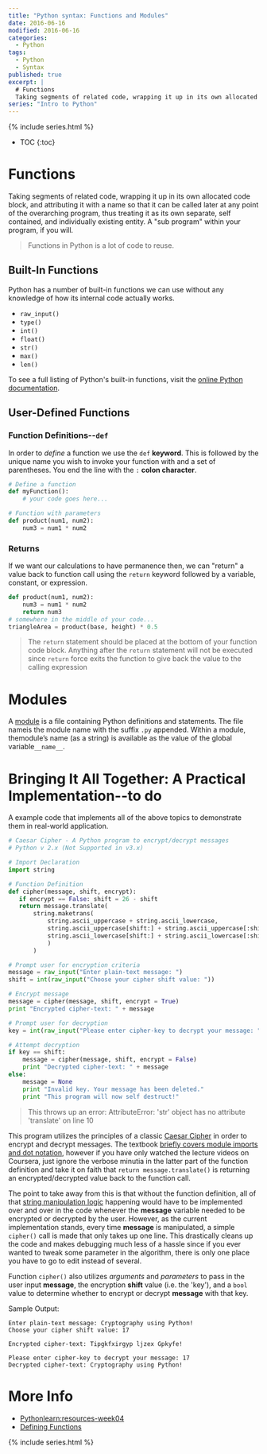 ```yaml
---
title: "Python syntax: Functions and Modules"
date: 2016-06-16
modified: 2016-06-16
categories:
  - Python
tags:
  - Python
  - Syntax
published: true
excerpt: |
  # Functions
  Taking segments of related code, wrapping it up in its own allocated code block, and attributing it with a name so that it can be called later at any point of the overarching program, thus treating it as its own separate, self contained, and individually existing entity. A "sub program" within your program, if you will.
series: "Intro to Python"	
---
```

{% include series.html %}

* TOC
{:toc}

# Functions

Taking segments of related code, wrapping it up in its own allocated code block, and attributing it with a name so that it can be called later at any point of the overarching program, thus treating it as its own separate, self contained, and individually existing entity. A "sub program" within your program, if you will.

> Functions in Python is a lot of code to reuse.

## Built-In Functions

Python has a number of built-in functions we can use without any knowledge of how its internal code actually works.

- `raw_input()`
- `type()`
- `int()`
- `float()`
- `str()`
- `max()`
- `len()`

To see a full listing of Python's built-in functions, visit the [online Python documentation](https://docs.python.org/2/library/functions.html).

## User-Defined Functions

###  Function Definitions--`def`

In order to *define* a function we use the `def` **keyword**. This is followed by the unique name you wish to invoke your function with and a set of parentheses. You end the line with the `:` **colon character**. 


```python
# Define a function
def myFunction():
    # your code goes here...
```

```python
# Function with parameters
def product(num1, num2):
    num3 = num1 * num2
```

###  Returns

If we want our calculations to have permanence then, we can "return" a value back to function call using the `return` keyword followed by a variable, constant, or expression.

```python
def product(num1, num2):
    num3 = num1 * num2    
    return num3
# somewhere in the middle of your code...
triangleArea = product(base, height) * 0.5
```

> The `return` statement should be placed at the bottom of your function code block. Anything after the `return` statement will not be executed since `return` force exits the function to give back the value to the calling expression

# Modules

A [module](https://docs.python.org/2/tutorial/modules.html) is a file containing Python definitions and statements.  The file nameis the module name with the suffix `.py` appended.  Within a module, themodule’s name (as a string) is available as the value of the global variable`__name__`.

# Bringing It All Together: A Practical Implementation--to do

A example code that implements all of the above topics to demonstrate them in real-world application.

```python
# Caesar Cipher - A Python program to encrypt/decrypt messages
# Python v 2.x (Not Supported in v3.x)

# Import Declaration
import string

# Function Definition
def cipher(message, shift, encrypt):
   if encrypt == False: shift = 26 - shift
   return message.translate(
       string.maketrans(
           string.ascii_uppercase + string.ascii_lowercase,
           string.ascii_uppercase[shift:] + string.ascii_uppercase[:shift] +
           string.ascii_lowercase[shift:] + string.ascii_lowercase[:shift]
           )
       )

# Prompt user for encryption criteria
message = raw_input("Enter plain-text message: ")
shift = int(raw_input("Choose your cipher shift value: "))

# Encrypt message
message = cipher(message, shift, encrypt = True)
print "Encrypted cipher-text: " + message

# Prompt user for decryption
key = int(raw_input("Please enter cipher-key to decrypt your message: "))

# Attempt decryption
if key == shift:
    message = cipher(message, shift, encrypt = False)
    print "Decrypted cipher-text: " + message
else:
    message = None
    print "Invalid key. Your message has been deleted."
    print "This program will now self destruct!"
```

> This throws up an error:
  AttributeError: 'str' object has no attribute 'translate' on line 10

This program utilizes the principles of a classic [Caesar Cipher](http://en.wikipedia.org/wiki/Caesar_cipher) in order to encrypt and decrypt messages. The textbook [briefly covers module imports and dot notation](http://www.pythonlearn.com/html-008/cfbook005.html#toc46), however if you have only watched the lecture videos on Coursera, just ignore the verbose minutia in the latter part of the function definition and take it on faith that `return message.translate()` is returning an encrypted/decrypted value back to the function call. 

The point to take away from this is that without the function definition, all of that [string manipulation logic](https://docs.python.org/2/library/string.html#module-string) happening would have to be implemented over and over in the code whenever the **message** variable needed to be encrypted or decrypted by the user. However, as the current implementation stands, every time **message** is manipulated, a simple `cipher()` call is made that only takes up one line. This drastically cleans up the code and makes debugging much less of a hassle since if you ever wanted to tweak some parameter in the algorithm, there is only one place you have to go to edit instead of several.

Function `cipher()` also utilizes *arguments* and *parameters* to pass in the user input **message**, the encryption **shift** value (i.e. the 'key'), and a `bool` value to determine whether to encrypt or decrypt **message** with that key.

Sample Output:

```
Enter plain-text message: Cryptography using Python!
Choose your cipher shift value: 17

Encrypted cipher-text: Tipgkfxirgyp ljzex Gpkyfe!

Please enter cipher-key to decrypt your message: 17
Decrypted cipher-text: Cryptography using Python!

```

# More Info

- [Pythonlearn:resources-week04](https://share.coursera.org/wiki/index.php/Pythonlearn:resources-week04#Lecture_Notes_-_Functions)
- [Defining Functions](https://docs.python.org/2/tutorial/controlflow.html#defining-functions)

{% include series.html %}

